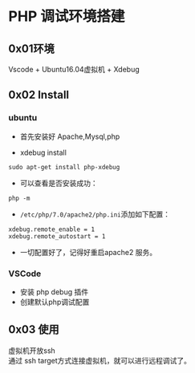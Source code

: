 # PHP 调试环境搭建
## 0x01环境
Vscode + Ubuntu16.04虚拟机 + Xdebug

## 0x02 Install 

### ubuntu 
- 首先安装好 Apache,Mysql,php   

- xdebug install
```
sudo apt-get install php-xdebug
```
- 可以查看是否安装成功：   
```
php -m
```
- `/etc/php/7.0/apache2/php.ini`添加如下配置：   
```
xdebug.remote_enable = 1
xdebug.remote_autostart = 1
```
- 一切配置好了，记得好重启apache2 服务。    
### VSCode
- 安装 php debug 插件   
- 创建默认php调试配置   

## 0x03 使用
虚拟机开放ssh   
通过 ssh target方式连接虚拟机，就可以进行远程调试了。   